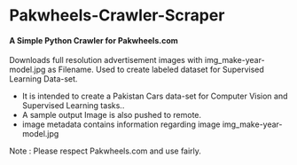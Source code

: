 # Pakwheels-Crawler-Scraper

#### A Simple Python Crawler for Pakwheels.com 

Downloads full resolution advertisement images with img_make-year-model.jpg as Filename. 
Used to create labeled dataset for Supervised Learning Data-set. 

- It is intended to create a Pakistan Cars data-set for Computer Vision and Supervised Learning tasks..
- A sample output Image is also pushed to remote. 
- image metadata contains information regarding image img_make-year-model.jpg

Note : Please respect Pakwheels.com and use fairly.
